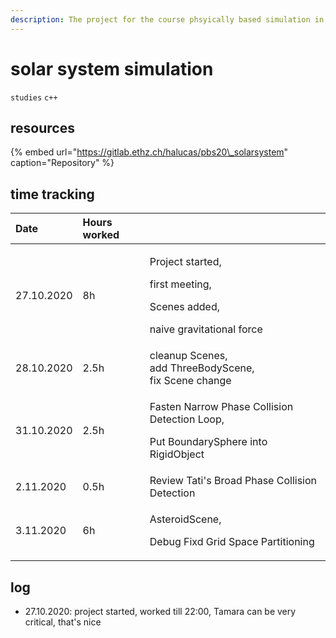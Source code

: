 ```yaml
---
description: The project for the course phsyically based simulation in computer graphics
---
```


# solar system simulation

`studies` `c++`

## resources

{% embed url="https://gitlab.ethz.ch/halucas/pbs20\_solarsystem" caption="Repository" %}



## time tracking

<table>
  <thead>
    <tr>
      <th style="text-align:left">Date</th>
      <th style="text-align:left">Hours worked</th>
      <th style="text-align:left"></th>
    </tr>
  </thead>
  <tbody>
    <tr>
      <td style="text-align:left">27.10.2020</td>
      <td style="text-align:left">8h</td>
      <td style="text-align:left">
        <p>Project started,</p>
        <p>first meeting,</p>
        <p>Scenes added,</p>
        <p>naive gravitational force</p>
      </td>
    </tr>
    <tr>
      <td style="text-align:left">28.10.2020</td>
      <td style="text-align:left">2.5h</td>
      <td style="text-align:left">cleanup Scenes,
        <br />add ThreeBodyScene,
        <br />fix Scene change</td>
    </tr>
    <tr>
      <td style="text-align:left">31.10.2020</td>
      <td style="text-align:left">2.5h</td>
      <td style="text-align:left">
        <p>Fasten Narrow Phase Collision Detection Loop,</p>
        <p>Put BoundarySphere into RigidObject</p>
      </td>
    </tr>
    <tr>
      <td style="text-align:left">2.11.2020</td>
      <td style="text-align:left">0.5h</td>
      <td style="text-align:left">Review Tati&apos;s Broad Phase Collision Detection</td>
    </tr>
    <tr>
      <td style="text-align:left">3.11.2020</td>
      <td style="text-align:left">6h</td>
      <td style="text-align:left">
        <p>AsteroidScene,</p>
        <p>Debug Fixd Grid Space Partitioning</p>
      </td>
    </tr>
  </tbody>
</table>

## log

* 27.10.2020: project started, worked till 22:00, Tamara can be very critical, that's nice


